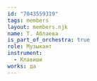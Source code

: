 ```yaml
---
id: "7043559319"
tags: members
layout: members.njk
name: Т. Аблаева
is_part_of_orchestra: true
role: Музыкант
instrument:
  - Клавиши
works: да
---
```


